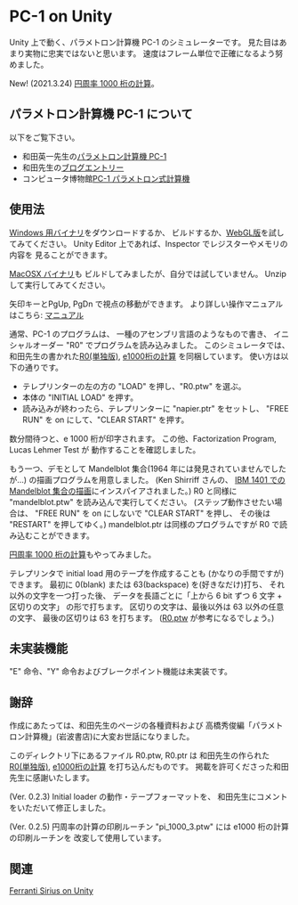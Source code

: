 # PC-1 on Unity

Unity 上で動く、パラメトロン計算機 PC-1 のシミュレーターです。
見た目はあまり実物に忠実ではないと思います。
速度はフレーム単位で正確になるよう努めました。

New! (2021.3.24) 
[円周率 1000 桁の計算](https://automaticcomputer.github.io/PC1onUnity/pi.html)。

## パラメトロン計算機 PC-1 について

以下をご覧下さい。

- 和田英一先生の[パラメトロン計算機 PC-1](https://www.iijlab.net/~ew/pc1/)
- 和田先生の[ブログエントリー](http://parametron.blogspot.com/search/label/PC-1%E3%82%B7%E3%83%9F%E3%83%A5%E3%83%AC%E3%83%BC%E3%82%BF)
- コンピュータ博物館[PC-1 パラメトロン式計算機](http://museum.ipsj.or.jp/computer/dawn/0016.html)

## 使用法

[Windows 用バイナリ](PC1onUnity_Windows.zip)をダウンロードするか、
ビルドするか、[WebGL版](https://automaticcomputer.github.io/PC1onUnity/PC1onUnity_WebGL/index.html)を試してみてください。
Unity Editor 上であれば、Inspector でレジスターやメモリの内容を
見ることができます。

[MacOSX バイナリ](PC1onUnity_MacOSX.app.zip)も
ビルドしてみましたが、自分では試していません。
Unzip して実行してみてください。

矢印キーとPgUp, PgDn で視点の移動ができます。
より詳しい操作マニュアルはこちら: [マニュアル](https://automaticcomputer.github.io/PC1onUnity/manual.html)

通常、PC-1 のプログラムは、
一種のアセンブリ言語のようなもので書き、
イニシャルオーダー "R0" でプログラムを読み込みました。
このシミュレータでは、
和田先生の書かれた[R0(単独版)](https://www.iijlab.net/~ew/pc1/R0.html), 
[e1000桁の計算](https://www.iijlab.net/~ew/pc1/e1000.html)
を同梱しています。
使い方は以下の通りです。

- テレプリンターの左の方の "LOAD" を押し、"R0.ptw" を選ぶ。
- 本体の "INITIAL LOAD" を押す。
- 読み込みが終わったら、テレプリンターに "napier.ptr" をセットし、
"FREE RUN" を on にして、"CLEAR START" を押す。

数分間待つと、e 1000 桁が印字されます。
この他、Factorization Program, Lucas Lehmer Test が
動作することを確認しました。

もう一つ、デモとして Mandelblot 集合(1964 年には発見されていませんでしたが…)
の描画プログラムを用意しました。
(Ken Shirriff さんの、
[IBM 1401 での Mandelblot 集合の描画](http://www.righto.com/2015/03/12-minute-mandelbrot-fractals-on-50.html)にインスパイアされました。)
R0 と同様に "mandelblot.ptw" を読み込んで実行してください。
(ステップ動作させたい場合は、
"FREE RUN" を on にしないで "CLEAR START" を押し、
その後は "RESTART" を押してゆく。)
mandelblot.ptr は同様のプログラムですが R0 で読み込むことができます。

[円周率 1000 桁の計算](https://automaticcomputer.github.io/PC1onUnity/pi.html)もやってみました。

テレプリンタで initial load 用のテープを作成することも
(かなりの手間ですが)できます。
最初に 0(blank) または 63(backspace) を(好きなだけ)打ち、
それ以外の文字を一つ打った後、
データを長語ごとに「上から 6 bit ずつ 6 文字 + 区切りの文字」
の形で打ちます。
区切りの文字は、最後以外は 63 以外の任意の文字、
最後の区切りは 63 を打ちます。
([R0.ptw](Assets/Tapes/R0.ptw.txt) が参考になるでしょう。)


## 未実装機能

"E" 命令、"Y" 命令およびブレークポイント機能は未実装です。


## 謝辞

作成にあたっては、和田先生のページの各種資料および
高橋秀俊編「パラメトロン計算機」(岩波書店)に大変お世話になりました。

このディレクトリ下にあるファイル R0.ptw, R0.ptr は
和田先生の作られた[R0(単独版)](https://www.iijlab.net/~ew/pc1/R0.html), 
[e1000桁の計算](https://www.iijlab.net/~ew/pc1/e1000.html)
を打ち込んだものです。
掲載を許可くださった和田先生に感謝いたします。

(Ver. 0.2.3) 
Initial loader の動作・テープフォーマットを、
和田先生にコメントをいただいて修正しました。

(Ver. 0.2.5)
円周率の計算の印刷ルーチン "pi_1000_3.ptw" には e1000 桁の計算の印刷ルーチンを
改変して使用しています。


## 関連

[Ferranti Sirius on Unity](https://github.com/AutomaticComputer/SiriusOnUnity)
